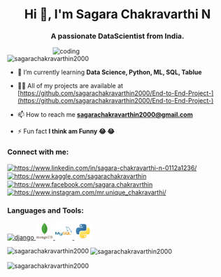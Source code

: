 <h1 align="center">Hi 👋, I'm Sagara Chakravarthi N</h1>
<h3 align="center">A passionate DataScientist from India.</h3>
<img align="right" alt="coding" width="400" src="https://camo.githubusercontent.com/5ddf73ad3a205111cf8c686f687fc216c2946a75005718c8da5b837ad9de78c9/68747470733a2f2f7468756d62732e6766796361742e636f6d2f4576696c4e657874446576696c666973682d736d616c6c2e676966">

<p align="left"> <img src="https://komarev.com/ghpvc/?username=sagarachakravarthin2000&label=Profile%20views&color=0e75b6&style=flat" alt="sagarachakravarthin2000" /> </p>

- 🌱 I’m currently learning **Data Science, Python, ML, SQL, Tablue**

- 👨‍💻 All of my projects are available at [https://github.com/sagarachakravarthin2000/End-to-End-Project-](https://github.com/sagarachakravarthin2000/End-to-End-Project-)

- 📫 How to reach me **sagarachakravarthin2000@gmail.com**

- ⚡ Fun fact **I think am Funny 😂 😂**

<h3 align="left">Connect with me:</h3>
<p align="left">
<a href="https://linkedin.com/in/https://www.linkedin.com/in/sagara-chakravarthi-n-0112a1236/" target="blank"><img align="center" src="https://raw.githubusercontent.com/rahuldkjain/github-profile-readme-generator/master/src/images/icons/Social/linked-in-alt.svg" alt="https://www.linkedin.com/in/sagara-chakravarthi-n-0112a1236/" height="30" width="40" /></a>
<a href="https://kaggle.com/https://www.kaggle.com/sagarachakravarthin" target="blank"><img align="center" src="https://raw.githubusercontent.com/rahuldkjain/github-profile-readme-generator/master/src/images/icons/Social/kaggle.svg" alt="https://www.kaggle.com/sagarachakravarthin" height="30" width="40" /></a>
<a href="https://fb.com/https://www.facebook.com/sagara.chakravrthin" target="blank"><img align="center" src="https://raw.githubusercontent.com/rahuldkjain/github-profile-readme-generator/master/src/images/icons/Social/facebook.svg" alt="https://www.facebook.com/sagara.chakravrthin" height="30" width="40" /></a>
<a href="https://instagram.com/https://www.instagram.com/mr.unique_chakravarthi/" target="blank"><img align="center" src="https://raw.githubusercontent.com/rahuldkjain/github-profile-readme-generator/master/src/images/icons/Social/instagram.svg" alt="https://www.instagram.com/mr.unique_chakravarthi/" height="30" width="40" /></a>
</p>

<h3 align="left">Languages and Tools:</h3>
<p align="left"> <a href="https://www.djangoproject.com/" target="_blank" rel="noreferrer"> <img src="https://cdn.worldvectorlogo.com/logos/django.svg" alt="django" width="40" height="40"/> </a> <a href="https://www.mongodb.com/" target="_blank" rel="noreferrer"> <img src="https://raw.githubusercontent.com/devicons/devicon/master/icons/mongodb/mongodb-original-wordmark.svg" alt="mongodb" width="40" height="40"/> </a> <a href="https://www.mysql.com/" target="_blank" rel="noreferrer"> <img src="https://raw.githubusercontent.com/devicons/devicon/master/icons/mysql/mysql-original-wordmark.svg" alt="mysql" width="40" height="40"/> </a> <a href="https://www.python.org" target="_blank" rel="noreferrer"> <img src="https://raw.githubusercontent.com/devicons/devicon/master/icons/python/python-original.svg" alt="python" width="40" height="40"/> </a> </p>

<p><img align="left" src="https://github-readme-stats.vercel.app/api/top-langs?username=sagarachakravarthin2000&show_icons=true&locale=en&layout=compact" alt="sagarachakravarthin2000" /></p>

<p>&nbsp;<img align="center" src="https://github-readme-stats.vercel.app/api?username=sagarachakravarthin2000&show_icons=true&locale=en" alt="sagarachakravarthin2000" /></p>

<p><img align="center" src="https://github-readme-streak-stats.herokuapp.com/?user=sagarachakravarthin2000&" alt="sagarachakravarthin2000" /></p>
